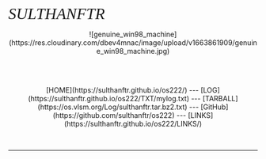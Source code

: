 ---
---
<span style="font-style:italic; font-size:32px; font-family:TimesNewRoman;" align="center">SULTHANFTR</span> <br>
<p align="center">
  ![genuine_win98_machine](https://res.cloudinary.com/dbev4mnac/image/upload/v1663861909/genuine_win98_machine.jpg)
</p>
<br><br>
<p align="center">
  [HOME](https://sulthanftr.github.io/os222/) ---
  [LOG](https://sulthanftr.github.io/os222/TXT/mylog.txt) ---
  [TARBALL](https://os.vlsm.org/Log/sulthanftr.tar.bz2.txt) ---
  [GitHub](https://github.com/sulthanftr/os222) ---
  [LINKS](https://sulthanftr.github.io/os222/LINKS/)
</p>
<br>
<hr>
<br>
